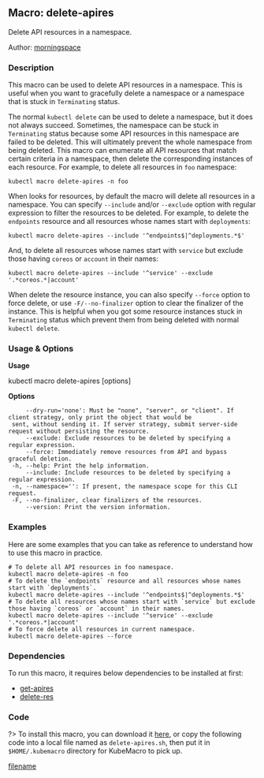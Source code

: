 ## Macro: delete-apires

Delete API resources in a namespace.

Author: [morningspace](https://github.com/morningspace/)

<!-- tabs:start -->

### **Description**


This macro can be used to delete API resources in a namespace. This is useful when you want to
gracefully delete a namespace or a namespace that is stuck in `Terminating` status.

The normal `kubectl delete` can be used to delete a namespace, but it does not always succeed.
Sometimes, the namespace can be stuck in `Terminating` status because some API resources in this
namespace are failed to be deleted. This will ultimately prevent the whole namespace from being
deleted. This macro can enumerate all API resources that match certain criteria in a namespace,
then delete the corresponding instances of each resource. For example, to delete all resources in
`foo` namespace:
```shell
kubectl macro delete-apires -n foo
```

When looks for resources, by default the macro will delete all resources in a namespace. You can
specify `--include` and/or `--exclude` option with regular expression to filter the resources to
be deleted. For example, to delete the `endpoints` resource and all resources whose names start
with `deployments`:
```shell
kubectl macro delete-apires --include '^endpoints$|^deployments.*$'
```
And, to delete all resources whose names start with `service` but exclude those having `coreos` or
`account` in their names:
```shell
kubectl macro delete-apires --include '^service' --exclude '.*coreos.*|account'
```

When delete the resource instance, you can also specify `--force` option to force delete, or use
`-F/--no-finalizer` option to clear the finalizer of the instance. This is helpful when you got some
resource instances stuck in `Terminating` status which prevent them from being deleted with normal
`kubectl delete`.



### **Usage & Options**

**Usage**

kubectl macro delete-apires [options]

**Options**

```
     --dry-run='none': Must be "none", "server", or "client". If client strategy, only print the object that would be
 sent, without sending it. If server strategy, submit server-side request without persisting the resource.
     --exclude: Exclude resources to be deleted by specifying a regular expression.
     --force: Immediately remove resources from API and bypass graceful deletion.
 -h, --help: Print the help information.
     --include: Include resources to be deleted by specifying a regular expression.
 -n, --namespace='': If present, the namespace scope for this CLI request.
 -F, --no-finalizer, clear finalizers of the resources.
     --version: Print the version information.

```

### **Examples**

Here are some examples that you can take as reference to understand how to use this macro in practice.
```shell
# To delete all API resources in foo namespace.
kubectl macro delete-apires -n foo
# To delete the `endpoints` resource and all resources whose names start with `deployments`.
kubectl macro delete-apires --include '^endpoints$|^deployments.*$'
# To delete all resources whose names start with `service` but exclude those having `coreos` or `account` in their names.
kubectl macro delete-apires --include '^service' --exclude '.*coreos.*|account'
# To force delete all resources in current namespace.
kubectl macro delete-apires --force

```

### **Dependencies**

To run this macro, it requires below dependencies to be installed at first:

* [get-apires](docs/get-apires.md)
* [delete-res](docs/delete-res.md)

### **Code**

?> To install this macro, you can download it [here](bin/delete-apires.sh ':ignore delete-apires'), or copy the following code into a local file named as `delete-apires.sh`, then put it in `$HOME/.kubemacro` directory for KubeMacro to pick up.

[filename](../bin/delete-apires.sh ':include :type=code shell')

<!-- tabs:end -->
